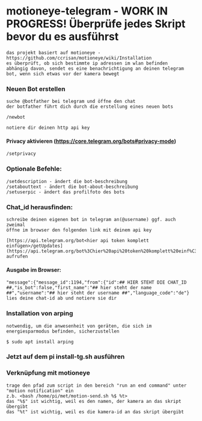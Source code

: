 # motioneye-telegram - WORK IN PROGRESS! Überprüfe jedes Skript bevor du es ausführst

	das projekt basiert auf motioneye - https://github.com/ccrisan/motioneye/wiki/Installation
	es überprüft, ob sich bestimmte ip adressen im wlan befinden
	abhängig davon, sendet es eine benachrichtigung an deinen telegram bot, wenn sich etwas vor der kamera bewegt

### Neuen Bot erstellen

	suche @botfather bei telegram und öffne den chat
	der botfather führt dich durch die erstellung eines neuen bots
	
	/newbot

	notiere dir deinen http api key

#### Privacy aktivieren (https://core.telegram.org/bots#privacy-mode)
    
	/setprivacy

### Optionale Befehle:
    
	/setdescription - ändert die bot-beschreibung
	/setabouttext - ändert die bot-about-beschreibung
	/setuserpic - ändert das profilfoto des bots

### Chat_id herausfinden:
	
	schreibe deinen eigenen bot in telegram an(@username) ggf. auch zweimal
	öffne im browser den folgenden link mit deinem api key

	[https://api.telegram.org/bot<hier api token komplett einfügen>/getUpdates](https://api.telegram.org/bot%3Chier%20api%20token%20komplett%20einf%C3%BCgen%3E/getUpdates) aufrufen

#### Ausgabe im Browser:
	
	"message":{"message_id":1194,"from":{"id":## HIER STEHT DIE CHAT_ID ##,"is_bot":false,"first_name":"## hier steht der name ##","username":"## hier steht der username ##","language_code":"de"}
	lies deine chat-id ab und notiere sie dir
	
### Installation von arping

	notwendig, um die anwesenheit von geräten, die sich im energiesparmodus befinden, sicherzustellen
	
	$ sudo apt install arping


### Jetzt auf dem pi install-tg.sh ausführen

### Verknüpfung mit motioneye

	trage den pfad zum script in den bereich "run an end command" unter "motion notification" ein
	z.b. <bash /home/pi/met/motion-send.sh %$ %t>
	das "%$" ist wichtig, weil es den namen, der kamera an das skript übergibt
	das "%t" ist wichtig, weil es die kamera-id an das skript übergibt
	
